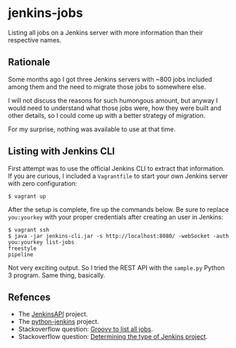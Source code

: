 # jenkins-jobs

Listing all jobs on a Jenkins server with more information than their respective
names.

## Rationale

Some months ago I got three Jenkins servers with ~800 jobs included among them
and the need to migrate those jobs to somewhere else.

I will not discuss the reasons for such humongous amount, but anyway I would
need to understand what those jobs were, how they were built and other details,
so I could come up with a better strategy of migration.

For my surprise, nothing was available to use at that time.

## Listing with Jenkins CLI

First attempt was to use the official Jenkins CLI to extract that information.
If you are curious, I included a `Vagrantfile` to start your own Jenkins server
with zero configuration:

```
$ vagrant up
```

After the setup is complete, fire up the commands below. Be sure to replace
`you:yourkey` with your proper credentials after creating an user in Jenkins:

```
$ vagrant ssh
$ java -jar jenkins-cli.jar -s http://localhost:8080/ -webSocket -auth you:yourkey list-jobs
freestyle
pipeline
```

Not very exciting output. So I tried the REST API with the `sample.py` Python 3
program. Same thing, basically.

## Refences

* The [JenkinsAPI](https://jenkinsapi.readthedocs.io/en/latest/using_jenkinsapi.html) project.
* The [python-jenkins](https://python-jenkins.readthedocs.io/en/latest/index.html) project.
* Stackoverflow question: [Groovy to list all jobs](https://support.cloudbees.com/hc/en-us/articles/226941767-Groovy-to-list-all-jobs).
* Stackoverflow question: [Determining the type of Jenkins project](https://stackoverflow.com/questions/45064038/determining-the-type-of-jenkins-project).
